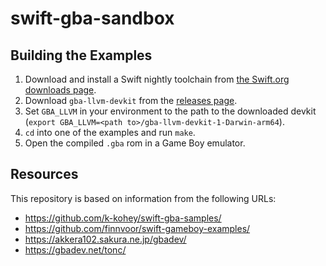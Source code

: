 # swift-gba-sandbox

## Building the Examples

1. Download and install a Swift nightly toolchain from [the Swift.org downloads page](https://www.swift.org/download/#snapshots).
2. Download `gba-llvm-devkit` from the [releases page](https://github.com/stuij/gba-llvm-devkit/releases).
3. Set `GBA_LLVM` in your environment to the path to the downloaded devkit (`export GBA_LLVM=<path to>/gba-llvm-devkit-1-Darwin-arm64`).
4. `cd` into one of the examples and run `make`.
5. Open the compiled `.gba` rom in a Game Boy emulator.

## Resources
This repository is based on information from the following URLs:

- https://github.com/k-kohey/swift-gba-samples/
- https://github.com/finnvoor/swift-gameboy-examples/
- https://akkera102.sakura.ne.jp/gbadev/
- https://gbadev.net/tonc/
